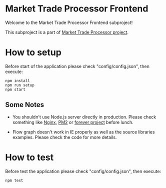 # Market Trade Processor Frontend

Welcome to the Market Trade Processor Frontend subproject!

This subproject is a part of [Market Trade Processor project](..).

# How to setup

Before start of the application please check "config/config.json", then execute:

    npm install
    npm run setup
    npm start

## Some Notes

* You shouldn't use Node.js server directly in production. Please check something like [Nginx](http://nginx.org/), [PM2](https://github.com/Unitech/pm2) or [forever project](https://github.com/foreverjs/forever) before lunch.

* Flow graph doesn't work in IE properly as well as the source libraries examples. Please check the code for more details. 

# How to test

Before test the application please check "config/config.json", then execute:

    npm test
